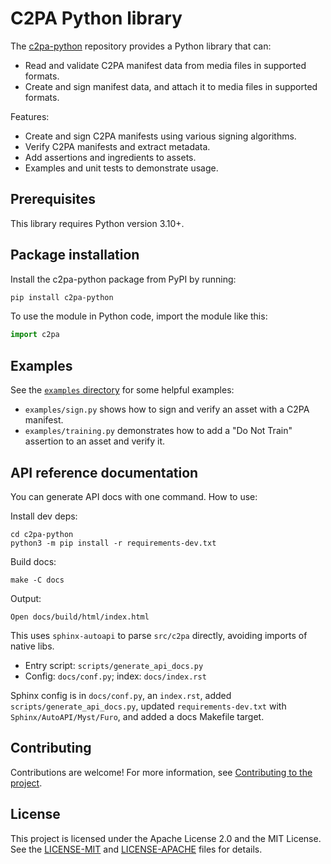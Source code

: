 # C2PA Python library

The [c2pa-python](https://github.com/contentauth/c2pa-python) repository provides a Python library that can:

- Read and validate C2PA manifest data from media files in supported formats.
- Create and sign manifest data, and attach it to media files in supported formats.

Features:

- Create and sign C2PA manifests using various signing algorithms.
- Verify C2PA manifests and extract metadata.
- Add assertions and ingredients to assets.
- Examples and unit tests to demonstrate usage.

## Prerequisites

This library requires Python version 3.10+.

## Package installation

Install the c2pa-python package from PyPI by running:

```bash
pip install c2pa-python
```

To use the module in Python code, import the module like this:

```python
import c2pa
```

## Examples

See the [`examples` directory](https://github.com/contentauth/c2pa-python/tree/main/examples) for some helpful examples:
- `examples/sign.py` shows how to sign and verify an asset with a C2PA manifest.
- `examples/training.py` demonstrates how to add a "Do Not Train" assertion to an asset and verify it.

## API reference documentation

You can generate API docs with one command. How to use:

Install dev deps:
```
cd c2pa-python
python3 -m pip install -r requirements-dev.txt
```

Build docs:

```
make -C docs
```

Output:

```
Open docs/build/html/index.html
```

This uses `sphinx-autoapi` to parse `src/c2pa` directly, avoiding imports of native libs.
- Entry script: `scripts/generate_api_docs.py`
- Config: `docs/conf.py`; index: `docs/index.rst`

Sphinx config is in `docs/conf.py`, an `index.rst`, added `scripts/generate_api_docs.py`, updated `requirements-dev.txt` with `Sphinx/AutoAPI/Myst/Furo`, and added a docs Makefile target.


## Contributing

Contributions are welcome!  For more information, see [Contributing to the project](https://github.com/contentauth/c2pa-python/blob/main/docs/project-contributions.md).

## License

This project is licensed under the Apache License 2.0 and the MIT License. See the [LICENSE-MIT](https://github.com/contentauth/c2pa-python/blob/main/LICENSE-MIT) and [LICENSE-APACHE](https://github.com/contentauth/c2pa-python/blob/main/LICENSE-APACHE) files for details.
